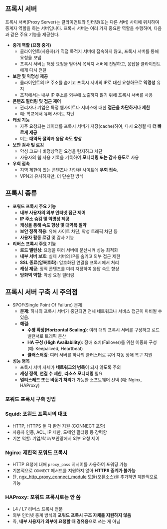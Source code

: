 ## 프록시 서버

프록시 서버(Proxy Server)는 클라이언트와 인터넷(또는 다른 서버) 사이에 위치하여 중계자 역할을 하는 서버입니다. 프록시 서버는 여러 가지 중요한 역할을 수행하며, 다음과 같은 주요 기능을 제공한다.

- **중개 역할 (요청 중계)**
    - 클라이언트(사용자)가 직접 목적지 서버에 접속하지 않고, 프록시 서버를 통해 요청을 보냄
    - 프록시 서버는 해당 요청을 받아서 목적지 서버에 전달하고, 응답을 클라이언트에게 다시 전달
- **보안 및 익명성 제공**
    - 클라이언트의 IP 주소를 숨기고 프록시 서버의 IP로 대신 요청하므로 **익명성** 유지
    - 조직에서는 내부 IP 주소를 외부에 노출하지 않기 위해 프록시 서버를 사용
- **콘텐츠 필터링 및 접근 제어**
    - 관리자나 기업은 특정 웹사이트나 서비스에 대한 **접근을 차단하거나 제한**
    - 예: 학교에서 유해 사이트 차단
- **캐싱 기능**
    - 자주 요청되는 데이터를 프록시 서버가 저장(cache)하여, 다시 요청될 때 **더 빠르게 제공**
    - 이는 **대역폭 절약**과 **응답 속도 향상**
- **보안 검사 및 로깅**
    - 악성 코드나 비정상적인 요청을 탐지하고 차단
    - 사용자의 웹 사용 기록을 기록하여 **모니터링 또는 감사 용도**로 사용
- **우회 접속**
    - 지역 제한이 있는 콘텐츠나 차단된 사이트에 **우회 접속**.
    - VPN과 유사하지만, 더 단순한 방식

## 프록시 종류

- **포워드 프록시 주요 기능**
    - **내부 사용자의 외부 인터넷 접근 제어**
    - **IP 주소 숨김 및 익명성 제공**
    - **캐싱을 통해 속도 향상 및 대역폭 절약**
    - **보안 정책 적용**: 유해 사이트 차단, 악성 트래픽 차단 등
    - **사용자 활동 로깅** 및 감사 기능
- **리버스 프록시 주요 기능**
    - **로드 밸런싱**: 요청을 여러 서버에 분산시켜 성능 최적화
    - **내부 서버 보호**: 실제 서버의 IP를 숨기고 외부 접근 제한
    - **SSL 종료(암복호화)**: 암호화된 연결을 프록시에서 처리
    - **캐싱 제공**: 정적 콘텐츠를 미리 저장하여 응답 속도 향상
    - **방화벽 역할**: 악성 요청 필터링

## 프록시 서버 구축 시 주의점

- SPOF(Single Point Of Failure) 문제
    - **문제**: 하나의 프록시 서버가 중단되면 전체 네트워크나 서비스 접근이 마비될 수 있음.
    - **해결**:
        - **수평 확장(Horizontal Scaling)**: 여러 대의 프록시 서버를 구성하고 로드 밸런서로 트래픽 분산
        - **HA 구성 (High Availability)**: 장애 조치(Failover)를 위한 이중화 구성 (예: Keepalived, Heartbeat)
        - **클러스터링**: 여러 서버를 하나의 클러스터로 묶어 자동 장애 복구 지원
- **성능 병목**
    - 프록시 서버 자체가 **네트워크의 병목**이 되지 않도록 주의
    - **캐싱 정책**, **연결 수 제한**, **리소스 모니터링** 필요
    - **멀티스레드 또는 비동기 처리**가 가능한 소프트웨어 선택 (예: Nginx, HAProxy)

### 포워드 프록시 구축 방법

### Squid: 포워드 프록시의 대표

- HTTP, HTTPS 둘 다 완전 지원 (CONNECT 포함)
- 사용자 인증, ACL, IP 제한, 도메인 필터링 등 강력함
- 기본 역할: 기업/학교/보안망에서 외부 요청 제어

### **Nginx**: 제한적 포워드 프록시

- HTTP 요청에 대해 `proxy_pass` 지시어를 사용하여 포워딩 가능
- 기본적으로 `CONNECT` 메서드를 지원하지 않아 **HTTPS 중계가 불가능**
- 단, [ngx_http_proxy_connect_module](https://github.com/chobits/ngx_http_proxy_connect_module) 모듈(오픈소스)을 추가하면 제한적으로 가능

### **HAProxy**: 포워드 프록시로는 안 씀

- L4 / L7 리버스 프록시 전문
- 외부 인터넷 중계 방식의 **포워드 프록시 구조 자체를 지원하지 않음**
- 즉, **내부 사용자가 외부에 요청할 때 경유용**으로 쓰는 게 아님

